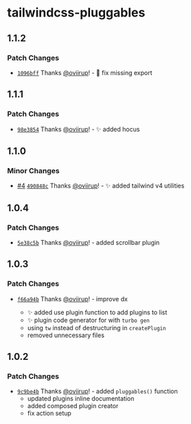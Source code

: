 # tailwindcss-pluggables

## 1.1.2

### Patch Changes

- [`1096bff`](https://github.com/oviirup/tailwindcss-pluggables/commit/1096bffe75806c2f64a0acd824a22c8a580b3bef) Thanks [@oviirup](https://github.com/oviirup)! - 🐛 fix missing export

## 1.1.1

### Patch Changes

- [`98e3854`](https://github.com/oviirup/tailwindcss-pluggables/commit/98e3854767d75b4a6f7a5a6c09ac33c4be6d243e) Thanks [@oviirup](https://github.com/oviirup)! - ✨ added hocus

## 1.1.0

### Minor Changes

- [#4](https://github.com/oviirup/tailwindcss-pluggables/pull/4) [`490848c`](https://github.com/oviirup/tailwindcss-pluggables/commit/490848c596c0edfc8a947a4aef67dcd522ae8f39) Thanks [@oviirup](https://github.com/oviirup)! - ✨ added tailwind v4 utilities

## 1.0.4

### Patch Changes

- [`5e38c5b`](https://github.com/oviirup/tailwindcss-pluggables/commit/5e38c5bc6b5b93aafc16fcd4e7c6f333676f91d5) Thanks [@oviirup](https://github.com/oviirup)! - added scrollbar plugin

## 1.0.3

### Patch Changes

- [`f66a94b`](https://github.com/oviirup/tailwindcss-pluggables/commit/f66a94b44fc612fe33e55623fa241edb8b93aa15) Thanks [@oviirup](https://github.com/oviirup)! - improve dx

  - ✨ added use plugin function to add plugins to list
  - ✨ plugin code generator for with `turbo gen`
  - using `tw` instead of destructuring in `createPlugin`
  - removed unnecessary files

## 1.0.2

### Patch Changes

- [`9c9be4b`](https://github.com/oviirup/tailwindcss-pluggables/commit/9c9be4b3faee75a51c4ac872139bbcdfb3a7962a) Thanks [@oviirup](https://github.com/oviirup)! - added `pluggables()` function
  - updated plugins inline documentation
  - added composed plugin creator
  - fix action setup
